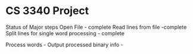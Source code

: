 # CS 3340 Project
Status of Major steps
Open File - complete
Read lines from file -complete
Split lines for single word processing - complete


Process words - 
Output processed binary info -
